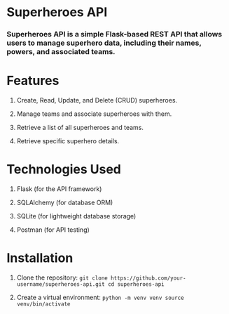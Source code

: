# Superheroes API

### Superheroes API is a simple Flask-based REST API that allows users to manage superhero data, including their names, powers, and associated teams.

# Features
1. Create, Read, Update, and Delete (CRUD) superheroes.

2. Manage teams and associate superheroes with them.

3. Retrieve a list of all superheroes and teams.

4. Retrieve specific superhero details.

# Technologies Used
1. Flask (for the API framework)

2. SQLAlchemy (for database ORM)

3. SQLite (for lightweight database storage)

4. Postman (for API testing)

# Installation

1. Clone the repository:
`git clone https://github.com/your-username/superheroes-api.git
cd superheroes-api`

2. Create a virtual environment:
`python -m venv venv
source venv/bin/activate`
